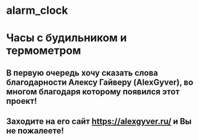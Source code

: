 # alarm_clock
# Часы с будильником и термометром

## В первую очередь хочу сказать слова благодарности Алексу Гайверу (AlexGyver), во многом благодаря которому появился этот проект!
## Заходите на его сайт https://alexgyver.ru/ и Вы не пожалеете!
